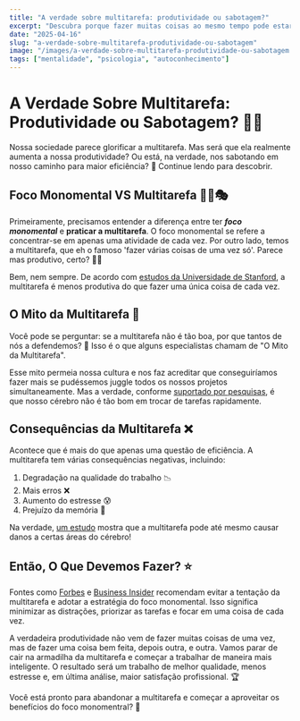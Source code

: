 ```yaml
---
title: "A verdade sobre multitarefa: produtividade ou sabotagem?"
excerpt: "Descubra porque fazer muitas coisas ao mesmo tempo pode estar acabando com sua produtividade — e como mudar isso."
date: "2025-04-16"
slug: "a-verdade-sobre-multitarefa-produtividade-ou-sabotagem"
image: "/images/a-verdade-sobre-multitarefa-produtividade-ou-sabotagem.jpeg"
tags: ["mentalidade", "psicologia", "autoconhecimento"]
---
```


# A Verdade Sobre Multitarefa: Produtividade ou Sabotagem? 🤹💼

Nossa sociedade parece glorificar a multitarefa. Mas será que ela realmente aumenta a nossa produtividade? Ou está, na verdade, nos sabotando em nosso caminho para maior eficiência? 👀 Continue lendo para descobrir.

## Foco Monomental VS Multitarefa 🥇🆚🎭

Primeiramente, precisamos entender a diferença entre ter **_foco monomental_** e **praticar a multitarefa**. O foco monomental se refere a concentrar-se em apenas uma atividade de cada vez. Por outro lado, temos a multitarefa, que eh o famoso 'fazer várias coisas de uma vez só'. Parece mas produtivo, certo? 😵‍💫 

Bem, nem sempre. De acordo com [estudos da Universidade de Stanford](https://news.stanford.edu/2009/08/24/multitask-research-study-082409/), a multitarefa é menos produtiva do que fazer uma única coisa de cada vez.

## O Mito da Multitarefa 🐉 

Você pode se perguntar: se a multitarefa não é tão boa, por que tantos de nós a defendemos? 🤔 Isso é o que alguns especialistas chamam de "O Mito da Multitarefa". 

Esse mito permeia nossa cultura e nos faz acreditar que conseguiríamos fazer mais se pudéssemos juggle todos os nossos projetos simultaneamente. Mas a verdade, conforme [suportado por pesquisas](https://www.apa.org/research/action/multitask), é que nosso cérebro não é tão bom em trocar de tarefas rapidamente.

## Consequências da Multitarefa ❌

Acontece que é mais do que apenas uma questão de eficiência. A multitarefa tem várias consequências negativas, incluindo:

1. Degradação na qualidade do trabalho 📉
2. Mais erros ❌
3. Aumento do estresse 😰
4. Prejuízo da memória 🧠

Na verdade, [um estudo](https://www.ncbi.nlm.nih.gov/pmc/articles/PMC5439955/) mostra que a multitarefa pode até mesmo causar danos a certas áreas do cérebro! 

## Então, O Que Devemos Fazer? ⭐

Fontes como [Forbes](https://www.forbes.com/sites/nomanazish/2018/01/26/how-to-focus-on-what-really-matters-and-stop-wasting-time-according-to-oprah/) e [Business Insider](https://www.businessinsider.com/how-to-focus-better-be-more-productive-2018-4) recomendam evitar a tentação da multitarefa e adotar a estratégia do foco monomental. Isso significa minimizar as distrações, priorizar as tarefas e focar em uma coisa de cada vez.

A verdadeira produtividade não vem de fazer muitas coisas de uma vez, mas de fazer uma coisa bem feita, depois outra, e outra. Vamos parar de cair na armadilha da multitarefa e começar a trabalhar de maneira mais inteligente. O resultado será um trabalho de melhor qualidade, menos estresse e, em última análise, maior satisfação profissional. 🏆

Você está pronto para abandonar a multitarefa e começar a aproveitar os benefícios do foco monomentral? 🔑
